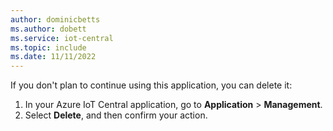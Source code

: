 ```yaml
---
author: dominicbetts
ms.author: dobett
ms.service: iot-central
ms.topic: include
ms.date: 11/11/2022
---
```


If you don't plan to continue using this application, you can delete it:

1. In your Azure IoT Central application, go to **Application** > **Management**.
1. Select **Delete**, and then confirm your action.
